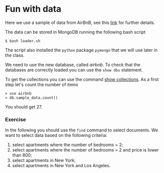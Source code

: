 # Fun with data

Here we use a sample of data from AirBnB, see this [link](http://insideairbnb.com/get-the-data.html)
for further details.

The data can be stored in MongoDB running the
following bash script 
```
$ bash loader.sh
```
The script also installed the `python` package `pymongo` that
we will use later in the class.

We need to use the new database, called *airbnb*. To check that the databases
are correctly loaded you can use the `show dbs` statement. 


To get the collections you can use the command [show collections](https://docs.mongodb.com/manual/release-notes/4.0-compatibility/#compat-show-collections).
As a first step let's count the number of items
```
> use airbnb
> db.sample_data.count()
```
You should get 27. 

### Exercise

In the following you should use the `find` command 
to select documents. We want to select data based on
the following criteria:
1. select apartments where the number of bedrooms = 2;
2. select apartments where the number of bedrooms = 2 and price is lower than 800;
3. select apartments in New York;
4. select apartments in New York and Los Angeles. 
